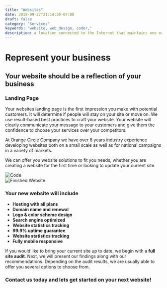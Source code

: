 ```yaml
---
title: "Websites"
date: 2018-09-27T21:14:30-07:00
draft: false
category: "Services"
keywords: "website, web_design, coder,"
description: a location connected to the Internet that maintains one or more pages on the World Wide Web.
---
```


# Represent your business

## Your website should be a reflection of your business

### Landing Page

Your websites landing page is the first impression you make with potential customers. It will determine if people will stay on your site or move on.
We use result-based best practices to craft your website.
Your website will clearly communicate your message to your customers and give them the confidence to choose your services over your competitors.

At Orange Circle Company we have over 8 years industry experience developing websites both on a small scale as well as for national campaigns in a variety of markets.

We can offer you website solutions to fit you needs, whether you are creating a website for the first time or looking to update your current site.

<div id="beer-slider" class="beer-slider" data-beer-label="before">
    <img src="/images/cast-of-crowns-code.png" alt="Code">
    <div class="beer-reveal" data-beer-label="after">
        <img src="/images/cast-of-crowns.png" alt="Finished Website">
    </div>
</div style="margin-bottom: 30px;">

### Your new website will include

- **Hosting with all plans**
- **Domain name and renewal**
- **Logo & color scheme design**
- **Search engine optimized**
- **Website statistics tracking**
- **99.9% uptime guarantee**
- **Website statistics tracking**
- **Fully mobile responsive**

If you would like to bring your current site up to date, we begin with a **full site audit**.
Next, we will present our findings along with our recommendations.
Depending on the audit results, we are usually able to offer you several options to choose from.

### Contact us today and lets get started on your next website!